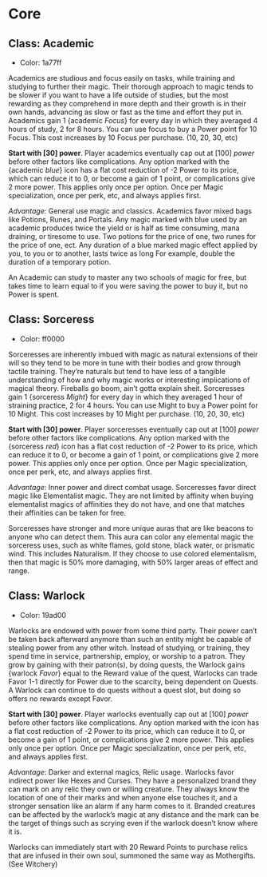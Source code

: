 # Core

## Class: Academic
- Color: 1a77ff

Academics are studious and focus easily on tasks, while training and studying to further their magic. Their thorough approach to magic tends to be slower if you want to have a life outside of studies, but the most rewarding as they comprehend in more depth and their growth is in their own hands, advancing as slow or fast as the time and effort they put in. Academics gain 1 {academic _*Focus*_} for every day in which they averaged 4 hours of study, 2 for 8 hours. You can use focus to buy a Power point for 10 Focus. This cost increases by 10 Focus per purchase. (10, 20, 30, etc)

__Start with [30] power__. Player academics eventually cap out at [100] _power_ before other factors like complications. Any option marked with the {academic *blue*} icon has a flat cost reduction of -2 Power to its price, which can reduce it to 0, or become a gain of 1 point, or complications give 2 more power. This applies only once per option. Once per Magic specialization, once per perk, etc, and always applies first.

*Advantage*: General use magic and classics. Academics favor mixed bags like Potions, Runes, and Portals. Any magic marked with blue used by an academic produces twice the yield or is half as time consuming, mana draining, or tiresome to use. Two potions for the price of one, two runes for the price of one, ect. Any duration of a blue marked magic effect applied by you, to you or to another, lasts twice as long For example, double the duration of a temporary potion.

An Academic can study to master any two schools of magic for free, but takes time to learn equal to if you were saving the power to buy it, but no Power is spent.


## Class: Sorceress
- Color: ff0000

Sorceresses are inherently imbued with magic as natural extensions of their will so they tend to be more in tune with their bodies and grow through tactile training. They’re naturals but tend to have less of a tangible understanding of how and why magic works or interesting implications of magical theory. Fireballs go boom, ain’t gotta explain sheit. Sorceresses gain 1 {sorceress _*Might*_} for every day in which they averaged 1 hour of straining practice, 2 for 4 hours. You can use Might to buy a Power point for 10 Might. This cost increases by 10 Might per purchase. (10, 20, 30, etc)

__Start with [30] power__. Player sorceresses eventually cap out at [100] _power_ before other factors like complications. Any option marked with the {sorceress *red*} icon has a flat cost reduction of -2 Power to its price, which can reduce it to 0, or become a gain of 1 point, or complications give 2 more power. This applies only once per option. Once per Magic specialization, once per perk, etc, and always applies first.

*Advantage*: Inner power and direct combat usage. Sorceresses favor direct magic like Elementalist magic. They are not limited by affinity when buying elementalist magics of affinities they do not have, and one that matches their affinities can be taken for free.

Sorceresses have stronger and more unique auras that are like beacons to anyone who can detect them. This aura can color any elemental magic the sorceress uses, such as white flames, gold stone, black water, or prismatic wind. This includes Naturalism. If they choose to use colored elementalism, then that magic is 50% more damaging, with 50% larger areas of effect and range.


## Class: Warlock
- Color: 19ad00

Warlocks are endowed with power from some third party. Their power can’t be taken back afterward anymore than such an entity might be capable of stealing power from any other witch. Instead of studying, or training, they spend time in service, partnership, employ, or worship to a patron. They grow by gaining with their patron(s), by doing quests, the Warlock gains {warlock _*Favor*_} equal to the Reward value of the quest, Warlocks can trade Favor 1-1 directly for Power due to the scarcity, being dependent on Quests. A Warlock can continue to do quests without a quest slot, but doing so offers no rewards except Favor.

__Start with [30] power__. Player warlocks eventually cap out at [100] _power_ before other factors like complications. Any option marked with the icon has a flat cost reduction of -2 Power to its price, which can reduce it to 0, or become a gain of 1 point, or complications give 2 more power. This applies only once per option. Once per Magic specialization, once per perk, etc, and always applies first.

*Advantage*: Darker and external magics, Relic usage. Warlocks favor indirect power like Hexes and Curses. They have a personalized brand they can mark on any relic they own or willing creature. They always know the location of one of their marks and when anyone else touches it, and a stronger sensation like an alarm if any harm comes to it. Branded creatures can be affected by the warlock’s magic at any distance and the mark can be the target of things such as scrying even if the warlock doesn’t know where it is.

Warlocks can immediately start with 20 Reward Points to purchase relics that are infused in their own soul, summoned the same way as Mothergifts. (See Witchery)
